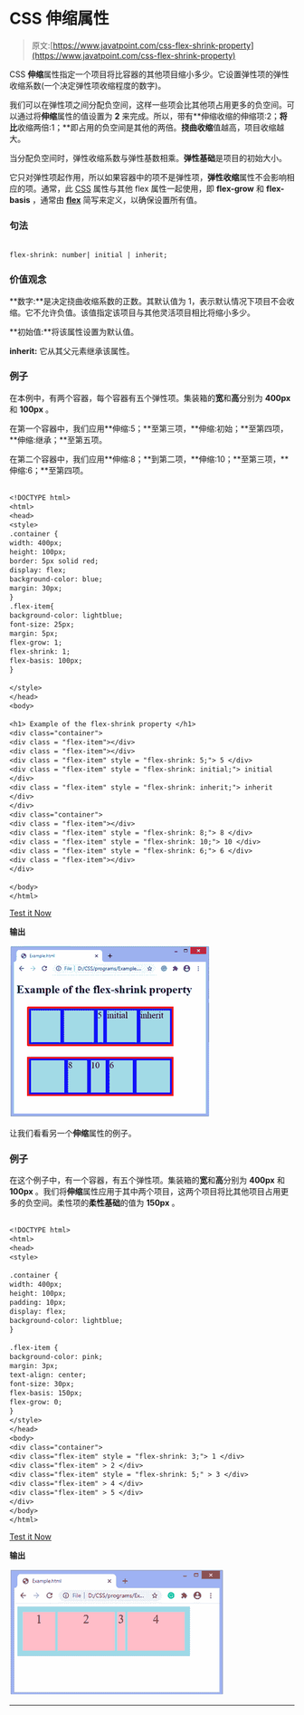 # CSS 伸缩属性

> 原文:[https://www.javatpoint.com/css-flex-shrink-property](https://www.javatpoint.com/css-flex-shrink-property)

CSS **伸缩**属性指定一个项目将比容器的其他项目缩小多少。它设置弹性项的弹性收缩系数(一个决定弹性项收缩程度的数字)。

我们可以在弹性项之间分配负空间，这样一些项会比其他项占用更多的负空间。可以通过将**伸缩**属性的值设置为 **2** 来完成。所以，带有**伸缩收缩的伸缩项:2；**将比**收缩两倍:1；**即占用的负空间是其他的两倍。**挠曲收缩**值越高，项目收缩越大。

当分配负空间时，弹性收缩系数与弹性基数相乘。**弹性基础**是项目的初始大小。

它只对弹性项起作用，所以如果容器中的项不是弹性项，**弹性收缩**属性不会影响相应的项。通常，此 [CSS](https://www.javatpoint.com/css-tutorial) 属性与其他 flex 属性一起使用，即 **flex-grow** 和 **flex-basis** ，通常由 [**flex**](https://www.javatpoint.com/css-flex-property) 简写来定义，以确保设置所有值。

### 句法

```

flex-shrink: number| initial | inherit;

```

### 价值观念

**数字:**是决定挠曲收缩系数的正数。其默认值为 1，表示默认情况下项目不会收缩。它不允许负值。该值指定该项目与其他灵活项目相比将缩小多少。

**初始值:**将该属性设置为默认值。

**inherit:** 它从其父元素继承该属性。

### 例子

在本例中，有两个容器，每个容器有五个弹性项。集装箱的**宽**和**高**分别为 **400px** 和 **100px** 。

在第一个容器中，我们应用**伸缩:5；**至第三项，**伸缩:初始；**至第四项，**伸缩:继承；**至第五项。

在第二个容器中，我们应用**伸缩:8；**到第二项，**伸缩:10；**至第三项，**伸缩:6；**至第四项。

```

<!DOCTYPE html>
<html>
<head>
<style>
.container {
width: 400px;
height: 100px;
border: 5px solid red;
display: flex;
background-color: blue;
margin: 30px;
}
.flex-item{
background-color: lightblue;
font-size: 25px;
margin: 5px;
flex-grow: 1;
flex-shrink: 1;
flex-basis: 100px;
}

</style>
</head>
<body>

<h1> Example of the flex-shrink property </h1>
<div class="container">
<div class = "flex-item"></div>
<div class = "flex-item"></div>
<div class = "flex-item" style = "flex-shrink: 5;"> 5 </div>
<div class = "flex-item" style = "flex-shrink: initial;"> initial </div>
<div class = "flex-item" style = "flex-shrink: inherit;"> inherit </div>
</div>
<div class="container">
<div class = "flex-item"></div>
<div class = "flex-item" style = "flex-shrink: 8;"> 8 </div>
<div class = "flex-item" style = "flex-shrink: 10;"> 10 </div>
<div class = "flex-item" style = "flex-shrink: 6;"> 6 </div>
<div class = "flex-item"></div>
</div>

</body>
</html>

```

[Test it Now](https://www.javatpoint.com/oprweb/test.jsp?filename=css-flex-shrink-property1)

**输出**

![CSS flex-shrink property](img/a07e66c3ccc8cd1687481ad08ea5269a.png)

让我们看看另一个**伸缩**属性的例子。

### 例子

在这个例子中，有一个容器，有五个弹性项。集装箱的**宽**和**高**分别为 **400px** 和 **100px** 。我们将**伸缩**属性应用于其中两个项目，这两个项目将比其他项目占用更多的负空间。柔性项的**柔性基础**的值为 **150px** 。

```

<!DOCTYPE html>
<html>
<head>
<style>

.container {
width: 400px;
height: 100px;
padding: 10px;
display: flex;
background-color: lightblue;
}

.flex-item {
background-color: pink;
margin: 3px;
text-align: center;
font-size: 30px;
flex-basis: 150px;
flex-grow: 0;
}
</style>
</head>
<body>
<div class="container">
<div class="flex-item" style = "flex-shrink: 3;"> 1 </div>
<div class="flex-item" > 2 </div>
<div class="flex-item" style = "flex-shrink: 5;" > 3 </div>
<div class="flex-item" > 4 </div>
<div class="flex-item" > 5 </div>
</div>
</body>
</html>

```

[Test it Now](https://www.javatpoint.com/oprweb/test.jsp?filename=css-flex-shrink-property2)

**输出**

![CSS flex-shrink property](img/e9fa529c7450c69d473441abbef31b00.png)

* * *